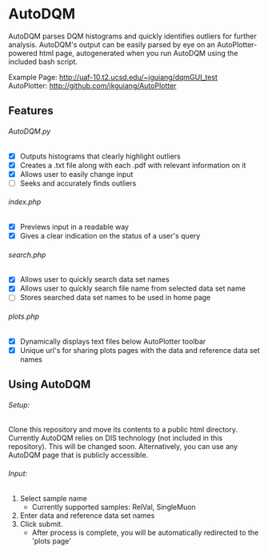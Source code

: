# AutoDQM
AutoDQM parses DQM histograms and quickly identifies outliers for further analysis. AutoDQM's output can be easily parsed by eye on an AutoPlotter-powered html page, autogenerated when you run AutoDQM using the included bash script.

Example Page: http://uaf-10.t2.ucsd.edu/~jguiang/dqmGUI_test  
AutoPlotter: http://github.com/jkguiang/AutoPlotter

## Features

###### AutoDQM.py
- [x] Outputs histograms that clearly highlight outliers
- [x] Creates a .txt file along with each .pdf with relevant information on it
- [x] Allows user to easily change input
- [ ] Seeks and accurately finds outliers

###### index.php
- [x] Previews input in a readable way
- [x] Gives a clear indication on the status of a user's query 

###### search.php
- [x] Allows user to quickly search data set names
- [x] Allows user to quickly search file name from selected data set name
- [ ] Stores searched data set names to be used in home page

###### plots.php
- [x] Dynamically displays text files below AutoPlotter toolbar
- [x] Unique url's for sharing plots pages with the data and reference data set names

## Using AutoDQM

###### Setup:
Clone this repository and move its contents to a public html directory. Currently AutoDQM relies on DIS technology (not included in this repository). This will be changed soon. Alternatively, you can use any AutoDQM page that is publicly accessible.

###### Input:
1. Select sample name
    - Currently supported samples: RelVal, SingleMuon
2. Enter data and reference data set names
3. Click submit.
    - After process is complete, you will be automatically redirected to the 'plots page'
